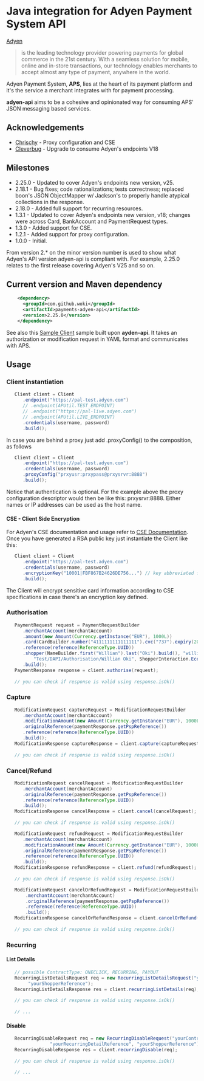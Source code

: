 # Java integration for Adyen Payment System API

[Adyen](http://www.adyen.com)
> is the leading technology provider powering payments for global commerce in the 21st century.
> With a seamless solution for mobile, online and in-store transactions, our technology enables merchants to accept almost any
> type of payment, anywhere in the world.

Adyen Payment System, **APS**, lies at the heart of its payment platform and it's the service a merchant integrates with for
payment processing.

**adyen-api** aims to be a cohesive and opinionated way for consuming APS' JSON messaging based services.

## Acknowledgements
* [Chrischy](https://github.com/Golddragon152) - Proxy configuration and CSE
* [Cleverbug](https://github.com/cleverbug) - Upgrade to consume Adyen's endpoints V18

## Milestones
* 2.25.0 - Updated to cover Adyen's endpoints new version, v25.
* 2.18.1 - Bug fixes; code rationalizations; tests correctness; replaced boon's JSON ObjectMapper w/ Jackson's to properly handle atypical collections
 in the response.
* 2.18.0 - Added full support for recurring resources.
* 1.3.1  - Updated to cover Adyen's endpoints new version, v18; changes were across Card, BankAccount and PaymentRequest types.
* 1.3.0  - Added support for CSE.
* 1.2.1  - Added support for proxy configuration.
* 1.0.0  - Initial.

From version 2.* on the minor version number is used to show what Adyen's API version adyen-api is compliant with. For example,
2.25.0 relates to the first release covering Adyen's V25 and so on.

## Current version and Maven dependency

```xml
    <dependency>
      <groupId>com.github.woki</groupId>
      <artifactId>payments-adyen-api</artifactId>
      <version>2.25.0</version>
    </dependency>
```
See also this [Sample Client](http://github.com/woki/adyen-client) sample built upon **ayden-api**.
It takes an authorization or modification request in YAML format and communicates with APS.

## Usage

### Client instantiation
```java
   Client client = Client
      .endpoint("https://pal-test.adyen.com")
      // .endpoint(APUtil.TEST_ENDPOINT)
      // .endpoint("https://pal-live.adyen.com")
      // .endpoint(APUtil.LIVE_ENDPOINT)
      .credentials(username, password)
      .build();
```
In case you are behind a proxy just add .proxyConfig() to the composition, as follows
```java
   Client client = Client
      .endpoint("https://pal-test.adyen.com")
      .credentials(username, password)
      .proxyConfig("prxyusr:prxypass@prxysrvr:8888")
      .build();
```
Notice that authentication is optional. For the example above the proxy configuration descriptor would then be like
this: prxysrvr:8888. Either names or IP addresses can be used as the host name.

#### CSE - Client Side Encryption
For Adyen's CSE documentation and usage refer to [CSE Documentation](https://docs.adyen.com/developers/easy-encryption). Once you have generated a RSA public key
just instantiate the Client like this:
```java
   Client client = Client
      .endpoint("https://pal-test.adyen.com")
      .credentials(username, password)
      .encryptionKey("10001|FBF867B24626DE756...") // key abbreviated for clarity sake
      .build();
```
The Client will encrypt sensitive card information according to CSE specifications in case there's an encryption key defined.

### Authorisation
```java
   PaymentRequest request = PaymentRequestBuilder
      .merchantAccount(merchantAccount)
      .amount(new Amount(Currency.getInstance("EUR"), 1000L))
      .card(CardBuilder.number("4111111111111111").cvc("737").expiry(2016, 6).holder("Johnny Tester Visa").build())
      .reference(reference(ReferenceType.UUID))
      .shopper(NameBuilder.first("Willian").last("Oki").build(), "willian.oki@gmail.com", "127.0.0.1",
          "Test/DAPI/Authorisation/Willian Oki", ShopperInteraction.Ecommerce)
      .build();
   PaymentResponse response = client.authorise(request);
   
   // you can check if response is valid using response.isOk()
```

### Capture
```java
   ModificationRequest captureRequest = ModificationRequestBuilder
      .merchantAccount(merchantAccount)
      .modificationAmount(new Amount(Currency.getInstance("EUR"), 1000L))
      .originalReference(paymentResponse.getPspReference())
      .reference(reference(ReferenceType.UUID))
      .build();
   ModificationResponse captureResponse = client.capture(captureRequest);
   
   // you can check if response is valid using response.isOk()
```

### Cancel/Refund
```java
   ModificationRequest cancelRequest = ModificationRequestBuilder
      .merchantAccount(merchantAccount)
      .originalReference(paymentResponse.getPspReference())
      .reference(reference(ReferenceType.UUID))
      .build();
   ModificationResponse cancelResponse = client.cancel(cancelRequest);
   
   // you can check if response is valid using response.isOk()
```
```java
   ModificationRequest refundRequest = ModificationRequestBuilder
      .merchantAccount(merchantAccount)
      .modificationAmount(new Amount(Currency.getInstance("EUR"), 1000L))
      .originalReference(paymentResponse.getPspReference())
      .reference(reference(ReferenceType.UUID))
      .build();
   ModificationResponse refundResponse = client.refund(refundRequest);
   
   // you can check if response is valid using response.isOk()
```
```java
   ModificationRequest cancelOrRefundRequest = ModificationRequestBuilder
       .merchantAccount(merchantAccount)
       .originalReference(paymentResponse.getPspReference())
       .reference(reference(ReferenceType.UUID))
       .build();
   ModificationResponse cancelOrRefundResponse = client.cancelOrRefund(cancelOrRefundRequest);
   
   // you can check if response is valid using response.isOk()
```

### Recurring

#### List Details
```java
   // possible ContractType: ONECLICK, RECURRING, PAYOUT
   RecurringListDetailsRequest req = new RecurringListDetailsRequest("yourMerchantAccount", ContractType.ONECLICK,
        "yourShopperReference");
   RecurringListDetailsResponse res = client.recurringListDetails(req);
   
   // you can check if response is valid using response.isOk()
   
   // ...
```

#### Disable
```java
   RecurringDisableRequest req = new RecurringDisableRequest("yourContract", "yourMerchantAccount",
                "yourRecurringDetailReference", "yourShopperReference");
   RecurringDisableResponse res = client.recurringDisable(req);
   
   // you can check if response is valid using response.isOk()
   
   // ...
```